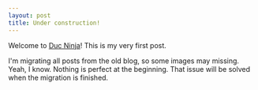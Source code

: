 ```yaml
---
layout: post
title: Under construction!
---
```

Welcome to [Duc Ninja](https://duc.ninja/)! This is my very first post.
<div class="tip">
    I'm migrating all posts from the old blog, so some images may missing. Yeah, I know. Nothing is perfect at the beginning. That issue will be solved when the migration is finished.
</div>
